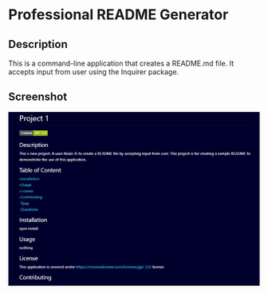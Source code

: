 # Professional README Generator

## Description

This is a command-line application that creates a README.md file. It accepts input from user using the Inquirer package.

## Screenshot
![](ReadMePreview.JPG)

